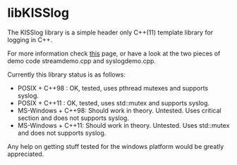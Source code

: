 libKISSlog
==========

The KISSlog library is a simple header only C++(11) template library for logging in C++. 

For more information check [this](http://pibara.github.com/libKISSlog/) page, or have a look at the
two pieces of demo code streamdemo.cpp and syslogdemo.cpp.

Currently this library status is as follows:

* POSIX + C++98 : OK, tested, uses pthread mutexes and supports syslog.
* POSIX + C++11 : OK, tested, uses std::mutex and supports syslog.
* MS-Windows + C++98: Should work in theory. Untested. Uses critical section and does not supports syslog.
* MS-Windows + C++11: Should work in theory. Untested. Uses std::mutex and does not supports syslog.

Any help on getting stuff tested for the windows platform would be greatly appreciated.
